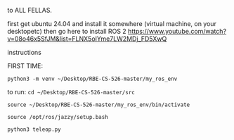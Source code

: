 to ALL FELLAS.

first get ubuntu 24.04 and install it somewhere (virtual machine, on your desktopetc)
then go here to install ROS 2 
https://www.youtube.com/watch?v=08o46x5SfJM&list=FLNX5oIYme7LW2MDj_FD5XwQ


instructions

FIRST TIME:

`python3 -m venv ~/Desktop/RBE-CS-526-master/my_ros_env`


to run:
`cd ~/Desktop/RBE-CS-526-master/src`

`source ~/Desktop/RBE-CS-526-master/my_ros_env/bin/activate`

`source /opt/ros/jazzy/setup.bash`

`python3 teleop.py`
